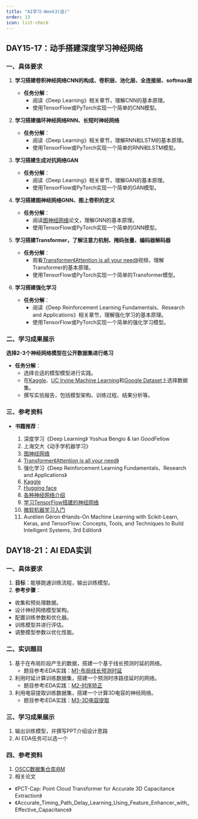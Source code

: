 ```yaml
---
title: "AI学习-Week3(选)"
order: 13
icon: list-check
---
```


## DAY15-17：动手搭建深度学习神经网络

### 一、具体要求

1. **学习搭建卷积神经网络CNN的构成、卷积层、池化层、全连接层、softmax层**
   - **任务分解**：
     - 阅读《Deep Learning》相关章节，理解CNN的基本原理。
     - 使用TensorFlow或PyTorch实现一个简单的CNN模型。

2. **学习搭建循环神经网络RNN、长短时神经网络**
   - **任务分解**：
     - 阅读《Deep Learning》相关章节，理解RNN和LSTM的基本原理。
     - 使用TensorFlow或PyTorch实现一个简单的RNN和LSTM模型。

3. **学习搭建生成对抗网络GAN**
   - **任务分解**：
     - 阅读《Deep Learning》相关章节，理解GAN的基本原理。
     - 使用TensorFlow或PyTorch实现一个简单的GAN模型。

4. **学习搭建图神经网络GNN、图上卷积的定义**
   - **任务分解**：
     - 阅读[图神经网络](http://arxiv.org/pdf/1609.02907)论文，理解GNN的基本原理。
     - 使用TensorFlow或PyTorch实现一个简单的GNN模型。

5. **学习搭建Transformer，了解注意力机制、掩码张量、编码器解码器**
   - **任务分解**：
     - 观看[Transformer《Attention is all your need》](https://www.bilibili.com/video/BV16U4y1g7mk/?spm_id_from=333.999.0.0&vd_source=31642488dcc2db7a9779c05c640148c2)视频，理解Transformer的基本原理。
     - 使用TensorFlow或PyTorch实现一个简单的Transformer模型。

6. **学习搭建强化学习**
   - **任务分解**：
     - 阅读《Deep Reinforcement Learning Fundamentals、Research and Applications》相关章节，理解强化学习的基本原理。
     - 使用TensorFlow或PyTorch实现一个简单的强化学习模型。

### 二、学习成果展示

   **选择2-3个神经网络模型在公开数据集进行练习**

   - **任务分解**：
     - 选择合适的模型模型进行实践。
     - 在[Kaggle](https://www.kaggle.com/datasets)、[UC Irvine Machine Learning](https://archive.ics.uci.edu/)和[Google Dataset](https://datasetsearch.research.google.com/)上选择数据集。
     - 撰写实验报告，包括模型架构、训练过程、结果分析等。

### 三、参考资料

- **书籍推荐**：

   1. 深度学习《Deep Learning》 Yoshua Bengio & Ian GoodFellow
   2. 上海交大《动手学机器学习》
   3. [图神经网络](http://arxiv.org/pdf/1609.02907)
   4. [Transformer《Attention is all your need》](https://www.bilibili.com/video/BV16U4y1g7mk/?spm_id_from=333.999.0.0&vd_source=31642488dcc2db7a9779c05c640148c2)
   5. 强化学习《Deep Reinforcement Learning Fundamentals、Research and Applications》
   6. [Kaggle](https://www.kaggle.com)
   7. [Hugging face](https://huggingface.co/)
   8. [各种神经网络介绍](https://www.asimovinstitute.org/neural-network-zoo/)
   9. [学习TensorFlow搭建的神经网络](https://playground.tensorflow.org/)
   10. [微软机器学习入门](https://github.com/microsoft/AI-For-Beginners.git)
   11. Aurélien Géron 《Hands-On Machine Learning with Scikit-Learn, Keras, and TensorFlow: Concepts, Tools, and Techniques to Build Intelligent Systems, 3rd Edition》


## DAY18-21：AI EDA实训
### 一、具体要求

1. **目标**：能够跑通训练流程，输出训练模型。
2.  **参考步骤**：
  - 收集和预处理数据。
  - 设计神经网络模型架构。
  - 配置训练参数和优化器。
  - 训练模型并进行评估。
  - 调整模型参数以优化性能。

### 二、实训题目
1. 基于在布局阶段产生的数据，搭建一个基于线长预测时延的网络。
   - 题目参考iEDA实践：[M1-布局线长预测时延](/train/practice/models/m1.md)
2. 利用时延计算训练数据集，搭建一个预测时序路径延时的网络。
   - 题目参考iEDA实践：[M2-时序矫正](/train/practice/models/m2.md)
3. 利用电容提取训练数据集，搭建一个计算3D电容的神经网络。
   - 题目参考iEDA实践：[M3-3D电容提取](/train/practice/models/m3.md)
   
### 三、学习成果展示

1. 输出训练模型，并撰写PPT介绍设计思路
2. AI EDA任务可以选一个

### 四、参考资料
1. [OSCC数据集仓库iBM](https://gitee.com/oscc-project/i-bm)
2. 相关论文 
 - 《PCT-Cap: Point Cloud Transformer for Accurate 3D Capacitance Extraction》 
 - 《Accurate_Timing_Path_Delay_Learning_Using_Feature_Enhancer_with_Effective_Capacitance》